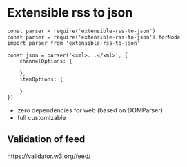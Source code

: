 # Extensible rss to json

```
const parser = require('extensible-rss-to-json')
const parser = require('extensible-rss-to-json').forNode
import parser from 'extensible-rss-to-json'

const json = parser('<xml>...</xml>', {
    channelOptions: {
        
    },
    itemOptions: {
        
    }
})
```

- zero dependencies for web (based on DOMParser)
- full customizable

## Validation of feed

https://validator.w3.org/feed/
